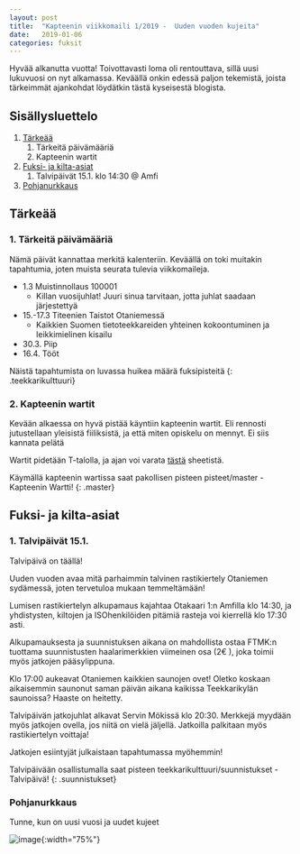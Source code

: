 ```yaml
---
layout: post
title:  "Kapteenin viikkomaili 1/2019 -  Uuden vuoden kujeita"
date:   2019-01-06
categories: fuksit
---
```


Hyvää alkanutta vuotta! Toivottavasti loma oli rentouttava, sillä uusi lukuvuosi on nyt alkamassa. Keväällä onkin edessä paljon tekemistä, joista tärkeimmät ajankohdat löydätkin tästä kyseisestä blogista.


## Sisällysluettelo
1. [Tärkeää](#tärkeää)
	1. Tärkeitä päivämääriä
	2. Kapteenin wartit
2. [Fuksi- ja kilta-asiat](#fuksi--ja-kilta-asiat)
	1. Talvipäivät 15.1. klo 14:30 @ Amfi
3. [Pohjanurkkaus](#pohjanurkkaus)

## Tärkeää

### 1. Tärkeitä päivämääriä

Nämä päivät kannattaa merkitä kalenteriin. Keväällä on toki muitakin tapahtumia, joten muista seurata tulevia viikkomaileja.

* 1.3 Muistinnollaus 100001
	* Killan vuosijuhlat! Juuri sinua tarvitaan, jotta juhlat saadaan järjestettyä
* 15.-17.3 Titeenien Taistot Otaniemessä
	* Kaikkien Suomen tietoteekkareiden yhteinen kokoontuminen ja leikkimielinen kisailu
* 30.3. Piip
* 16.4. Tööt

Näistä tapahtumista on luvassa huikea määrä fuksipisteitä
{: .teekkarikulttuuri}

### 2. Kapteenin wartit

Kevään alkaessa on hyvä pistää käyntiin kapteenin wartit. Eli rennosti jutustellaan yleisistä fiiliksistä, ja että miten opiskelu on mennyt. Ei siis kannata pelätä

Wartit pidetään T-talolla, ja ajan voi varata [tästä](https://docs.google.com/spreadsheets/d/1ap_SmvJQtSOqYn1-z0hCp-hl61Etyi6o7hL3U0MnYe4/edit?usp=sharing) sheetistä.


Käymällä kapteenin wartissa saat pakollisen pisteen pisteet/master - Kapteenin Wartti!
{: .master}

## Fuksi- ja kilta-asiat

### 1. Talvipäivät 15.1.

Talvipäivä on täällä!

Uuden vuoden avaa mitä parhaimmin talvinen rastikiertely Otaniemen sydämessä, joten tervetuloa mukaan temmeltämään!

Lumisen rastikiertelyn alkupamaus kajahtaa Otakaari 1:n Amfilla klo 14:30, ja yhdistysten, kiltojen ja ISOhenkilöiden pitämiä rasteja voi kierrellä klo 17:30 asti.

Alkupamauksesta ja suunnistuksen aikana on mahdollista ostaa FTMK:n tuottama suunnistusten haalarimerkkien viimeinen osa (2€ ), joka toimii myös jatkojen pääsylippuna.

Klo 17:00 aukeavat Otaniemen kaikkien saunojen ovet! Oletko koskaan aikaisemmin saunonut saman päivän aikana kaikissa Teekkarikylän saunoissa? Haaste on heitetty.

Talvipäivän jatkojuhlat alkavat Servin Mökissä klo 20:30. Merkkejä myydään myös jatkojen ovella, jos niitä on vielä jäljellä. Jatkoilla palkitaan myös rastikiertelyn voittaja!

Jatkojen esiintyjät julkaistaan tapahtumassa myöhemmin!

Talvipäivään osallistumalla saat pisteen teekkarikulttuuri/suunnistukset - Talvipäivä!
{: .suunnistukset}

### Pohjanurkkaus
Tunne, kun on uusi vuosi ja uudet kujeet

![image](/kapteeninviikkomaili/assets/201901/kermit.gif){:width="75%"}
